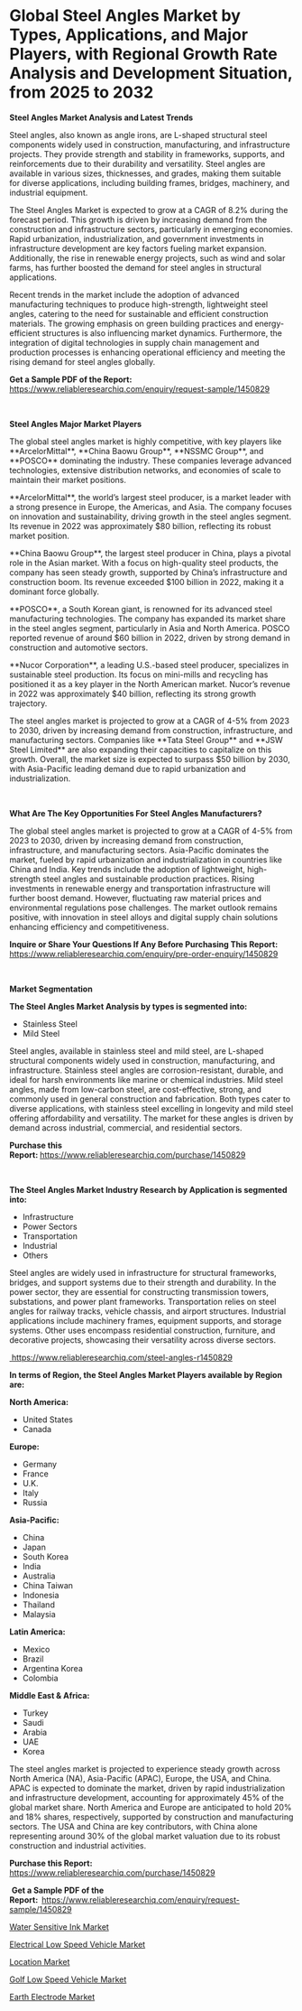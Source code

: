 <p><h1>Global Steel Angles Market by Types, Applications, and Major Players, with Regional Growth Rate Analysis and Development Situation, from 2025 to 2032</h1></p><p><strong>Steel Angles Market Analysis and Latest Trends</strong></p>
<p><p>Steel angles, also known as angle irons, are L-shaped structural steel components widely used in construction, manufacturing, and infrastructure projects. They provide strength and stability in frameworks, supports, and reinforcements due to their durability and versatility. Steel angles are available in various sizes, thicknesses, and grades, making them suitable for diverse applications, including building frames, bridges, machinery, and industrial equipment.</p><p>The Steel Angles Market is expected to grow at a CAGR of 8.2% during the forecast period. This growth is driven by increasing demand from the construction and infrastructure sectors, particularly in emerging economies. Rapid urbanization, industrialization, and government investments in infrastructure development are key factors fueling market expansion. Additionally, the rise in renewable energy projects, such as wind and solar farms, has further boosted the demand for steel angles in structural applications.</p><p>Recent trends in the market include the adoption of advanced manufacturing techniques to produce high-strength, lightweight steel angles, catering to the need for sustainable and efficient construction materials. The growing emphasis on green building practices and energy-efficient structures is also influencing market dynamics. Furthermore, the integration of digital technologies in supply chain management and production processes is enhancing operational efficiency and meeting the rising demand for steel angles globally.</p></p>
<p><strong>Get a Sample PDF of the Report:&nbsp;</strong> <a href="https://www.reliableresearchiq.com/enquiry/request-sample/1450829?utm_campaign=1137&utm_medium=2&utm_source=Github&utm_content=ia&utm_term=26012025&utm_id=steel-angles">https://www.reliableresearchiq.com/enquiry/request-sample/1450829</a></p>
<p>&nbsp;</p>
<p><strong>Steel Angles Major Market Players</strong></p>
<p><p>The global steel angles market is highly competitive, with key players like **ArcelorMittal**, **China Baowu Group**, **NSSMC Group**, and **POSCO** dominating the industry. These companies leverage advanced technologies, extensive distribution networks, and economies of scale to maintain their market positions.</p><p>**ArcelorMittal**, the world’s largest steel producer, is a market leader with a strong presence in Europe, the Americas, and Asia. The company focuses on innovation and sustainability, driving growth in the steel angles segment. Its revenue in 2022 was approximately $80 billion, reflecting its robust market position.</p><p>**China Baowu Group**, the largest steel producer in China, plays a pivotal role in the Asian market. With a focus on high-quality steel products, the company has seen steady growth, supported by China’s infrastructure and construction boom. Its revenue exceeded $100 billion in 2022, making it a dominant force globally.</p><p>**POSCO**, a South Korean giant, is renowned for its advanced steel manufacturing technologies. The company has expanded its market share in the steel angles segment, particularly in Asia and North America. POSCO reported revenue of around $60 billion in 2022, driven by strong demand in construction and automotive sectors.</p><p>**Nucor Corporation**, a leading U.S.-based steel producer, specializes in sustainable steel production. Its focus on mini-mills and recycling has positioned it as a key player in the North American market. Nucor’s revenue in 2022 was approximately $40 billion, reflecting its strong growth trajectory.</p><p>The steel angles market is projected to grow at a CAGR of 4-5% from 2023 to 2030, driven by increasing demand from construction, infrastructure, and manufacturing sectors. Companies like **Tata Steel Group** and **JSW Steel Limited** are also expanding their capacities to capitalize on this growth. Overall, the market size is expected to surpass $50 billion by 2030, with Asia-Pacific leading demand due to rapid urbanization and industrialization.</p></p>
<p>&nbsp;</p>
<p><strong>What Are The Key Opportunities For Steel Angles Manufacturers?</strong></p>
<p><p>The global steel angles market is projected to grow at a CAGR of 4-5% from 2023 to 2030, driven by increasing demand from construction, infrastructure, and manufacturing sectors. Asia-Pacific dominates the market, fueled by rapid urbanization and industrialization in countries like China and India. Key trends include the adoption of lightweight, high-strength steel angles and sustainable production practices. Rising investments in renewable energy and transportation infrastructure will further boost demand. However, fluctuating raw material prices and environmental regulations pose challenges. The market outlook remains positive, with innovation in steel alloys and digital supply chain solutions enhancing efficiency and competitiveness.</p></p>
<p><strong>Inquire or Share Your Questions If Any Before Purchasing This Report:</strong> <a href="https://www.reliableresearchiq.com/enquiry/pre-order-enquiry/1450829?utm_campaign=1137&utm_medium=2&utm_source=Github&utm_content=ia&utm_term=26012025&utm_id=steel-angles">https://www.reliableresearchiq.com/enquiry/pre-order-enquiry/1450829</a></p>
<p>&nbsp;</p>
<p><strong>Market Segmentation</strong></p>
<p><strong>The Steel Angles Market Analysis by types is segmented into:</strong></p>
<p><ul><li>Stainless Steel</li><li>Mild Steel</li></ul></p>
<p><p>Steel angles, available in stainless steel and mild steel, are L-shaped structural components widely used in construction, manufacturing, and infrastructure. Stainless steel angles are corrosion-resistant, durable, and ideal for harsh environments like marine or chemical industries. Mild steel angles, made from low-carbon steel, are cost-effective, strong, and commonly used in general construction and fabrication. Both types cater to diverse applications, with stainless steel excelling in longevity and mild steel offering affordability and versatility. The market for these angles is driven by demand across industrial, commercial, and residential sectors.</p></p>
<p><strong>Purchase this Report:&nbsp;</strong><a href="https://www.reliableresearchiq.com/purchase/1450829?utm_campaign=1137&utm_medium=2&utm_source=Github&utm_content=ia&utm_term=26012025&utm_id=steel-angles">https://www.reliableresearchiq.com/purchase/1450829</a></p>
<p>&nbsp;</p>
<p><strong>The Steel Angles Market Industry Research by Application is segmented into:</strong></p>
<p><ul><li>Infrastructure</li><li>Power Sectors</li><li>Transportation</li><li>Industrial</li><li>Others</li></ul></p>
<p><p>Steel angles are widely used in infrastructure for structural frameworks, bridges, and support systems due to their strength and durability. In the power sector, they are essential for constructing transmission towers, substations, and power plant frameworks. Transportation relies on steel angles for railway tracks, vehicle chassis, and airport structures. Industrial applications include machinery frames, equipment supports, and storage systems. Other uses encompass residential construction, furniture, and decorative projects, showcasing their versatility across diverse sectors.</p></p>
<p><a href="https://www.reliableresearchiq.com/steel-angles-r1450829?utm_campaign=1137&utm_medium=2&utm_source=Github&utm_content=ia&utm_term=26012025&utm_id=steel-angles">&nbsp;https://www.reliableresearchiq.com/steel-angles-r1450829</a></p>
<p><strong>In terms of Region, the Steel Angles Market Players available by Region are:</strong></p>
<p>
    <p> <strong> North America: </strong>
        <ul>
            <li>United States</li>
            <li>Canada</li>
        </ul>
        </p> 
    <p> <strong> Europe: </strong>
        <ul>
            <li>Germany</li>
            <li>France</li>
            <li>U.K.</li>
            <li>Italy</li>
            <li>Russia</li>
        </ul>
        </p> 
    <p> <strong> Asia-Pacific: </strong>
        <ul>
            <li>China</li>
            <li>Japan</li>
            <li>South Korea</li>
            <li>India</li>
            <li>Australia</li>
            <li>China Taiwan</li>
            <li>Indonesia</li>
            <li>Thailand</li>
            <li>Malaysia</li>
        </ul>
        </p> 
    <p> <strong> Latin America: </strong>
        <ul>
            <li>Mexico</li>
            <li>Brazil</li>
            <li>Argentina Korea</li>
            <li>Colombia</li>
        </ul>
        </p> 
    <p> <strong> Middle East & Africa: </strong>
        <ul>
            <li>Turkey</li>
            <li>Saudi</li>
            <li>Arabia</li>
            <li>UAE</li>
            <li>Korea</li>
        </ul>
    </p>
    </p>
<p><p>The steel angles market is projected to experience steady growth across North America (NA), Asia-Pacific (APAC), Europe, the USA, and China. APAC is expected to dominate the market, driven by rapid industrialization and infrastructure development, accounting for approximately 45% of the global market share. North America and Europe are anticipated to hold 20% and 18% shares, respectively, supported by construction and manufacturing sectors. The USA and China are key contributors, with China alone representing around 30% of the global market valuation due to its robust construction and industrial activities.</p></p>
<p><strong>Purchase this Report: </strong><a href="https://www.reliableresearchiq.com/purchase/1450829?utm_campaign=1137&utm_medium=2&utm_source=Github&utm_content=ia&utm_term=26012025&utm_id=steel-angles">https://www.reliableresearchiq.com/purchase/1450829</a></p>
<p>&nbsp;<strong>Get a Sample PDF of the Report:&nbsp;&nbsp;</strong><a href="https://www.reliableresearchiq.com/enquiry/request-sample/1450829?utm_campaign=1137&utm_medium=2&utm_source=Github&utm_content=ia&utm_term=26012025&utm_id=steel-angles">https://www.reliableresearchiq.com/enquiry/request-sample/1450829</a></p>
<p><strong></strong></p>
<p><p><a href="https://github.com/raffadongraffadong/Market-Research-Report-List-1/blob/main/water-sensitive-ink-market.md?utm_campaign=1137&utm_medium=2&utm_source=Github&utm_content=ia&utm_term=26012025&utm_id=steel-angles">Water Sensitive Ink Market</a></p><p><a href="https://www.linkedin.com/pulse/global-electrical-low-speed-vehicle-market-analysis-2025-2032-nozoe?utm_campaign=1137&utm_medium=2&utm_source=Github&utm_content=ia&utm_term=26012025&utm_id=steel-angles">Electrical Low Speed Vehicle Market</a></p><p><a href="https://www.linkedin.com/pulse/growth-trajectory-location-market-2025-2032-projected-135-cagr-wk4xe?utm_campaign=1137&utm_medium=2&utm_source=Github&utm_content=ia&utm_term=26012025&utm_id=steel-angles">Location Market</a></p><p><a href="https://www.linkedin.com/pulse/analyzing-golf-low-speed-vehicle-market-2025-2032-comprehensive-qebrc?utm_campaign=1137&utm_medium=2&utm_source=Github&utm_content=ia&utm_term=26012025&utm_id=steel-angles">Golf Low Speed Vehicle Market</a></p><p><a href="https://github.com/dolorespeddico90/Market-Research-Report-List-1/blob/main/earth-electrode-market.md?utm_campaign=1137&utm_medium=2&utm_source=Github&utm_content=ia&utm_term=26012025&utm_id=steel-angles">Earth Electrode Market</a></p></p>
